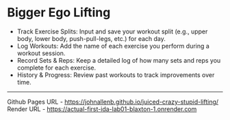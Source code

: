 # Bigger Ego Lifting

- Track Exercise Splits: Input and save your workout split (e.g., upper body, lower body, push-pull-legs, etc.) for each day.
- Log Workouts: Add the name of each exercise you perform during a workout session.
- Record Sets & Reps: Keep a detailed log of how many sets and reps you complete for each exercise.
- History & Progress: Review past workouts to track improvements over time.

-------------
Github Pages URL - https://johnallenb.github.io/juiced-crazy-stupid-lifting/
Render URL - https://actual-first-ida-lab01-blaxton-1.onrender.com
